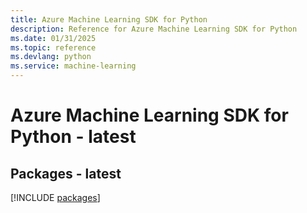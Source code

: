 ```yaml
---
title: Azure Machine Learning SDK for Python
description: Reference for Azure Machine Learning SDK for Python
ms.date: 01/31/2025
ms.topic: reference
ms.devlang: python
ms.service: machine-learning
---
```

# Azure Machine Learning SDK for Python - latest
## Packages - latest
[!INCLUDE [packages](machine-learning-index.md)]